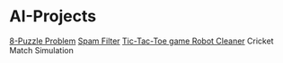 # AI-Projects
[8-Puzzle Problem](https://github.com/Sat-ya-dev/8-Puzzle-Problem)
[Spam Filter]([url](https://github.com/Sat-ya-dev/Spam-Filter))
[Tic-Tac-Toe game]([url](https://github.com/Sat-ya-dev/Tic-Tac-Toe)https://github.com/Sat-ya-dev/Tic-Tac-Toe)[
Robot Cleaner](url)
Cricket Match Simulation
